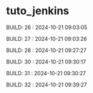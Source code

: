 # tuto_jenkins
BUILD: 26 : 2024-10-21 09:03:05

BUILD: 27 : 2024-10-21 09:03:26

BUILD: 28 : 2024-10-21 09:27:27

BUILD: 30 : 2024-10-21 09:30:17

BUILD: 31 : 2024-10-21 09:30:27

BUILD: 32 : 2024-10-21 09:39:27

